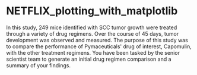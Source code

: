 # NETFLIX_plotting_with_matplotlib
In this study, 249 mice identified with SCC tumor growth were treated through a variety of drug regimens. Over the course of 45 days, tumor development was observed and measured. The purpose of this study was to compare the performance of Pymaceuticals' drug of interest, Capomulin, with the other treatment regimens. You have been tasked by the senior scientist team to generate an initial drug regimen comparison and a summary of your findings.
